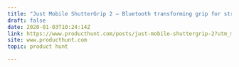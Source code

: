 ```yaml
---
title: "Just Mobile ShutterGrip 2 — Bluetooth transforming grip for street photography"
draft: false
date: 2020-01-03T10:24:14Z
link: https://www.producthunt.com/posts/just-mobile-shuttergrip-2?utm_medium=RSS&utm_source=hune
site: www.producthunt.com
topic: product hunt  

---
```

